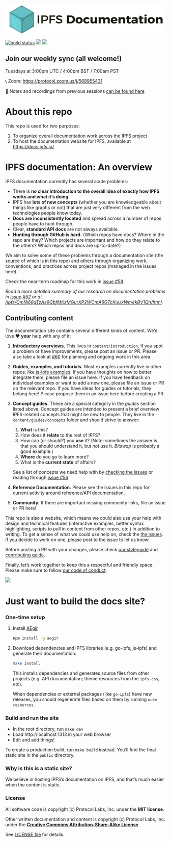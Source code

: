 ![IPFS Documentation](ipfs-docs-header.png "IPFS Documentation")

[![build status](https://img.shields.io/circleci/project/github/ipfs/docs/master.svg?style=flat-square)](https://circleci.com/gh/ipfs/docs)
[![](https://img.shields.io/badge/made%20by-Protocol%20Labs-blue.svg?style=flat-square)](https://protocol.ai/)
[![](https://img.shields.io/badge/project-IPFS-blue.svg?style=flat-square)](http://ipfs.io/)

## Join our weekly sync (all welcome!)
Tuesdays at 3:00pm UTC / 4:00pm BST / 7:00am PST

📞 Zoom: https://protocol.zoom.us/j/568955431

 :orange_book: Notes and recordings from previous sessions [can be found here](https://www.google.com/url?q=https://docs.google.com/document/d/1EOD-pJi4GvRmGi9HHocgVV8uVHMFIZlyVgJDkvC3DQ4/edit&sa=D&ust=1563045367944000&usg=AOvVaw1PXuFUmNdcfz8M0oJjv1dP)

# About this repo

This repo is used for two purposes:

1. To organize overall documentation work across the IPFS project
2. To host the documentation website for IPFS, available at https://docs.ipfs.io/

# IPFS documentation: An overview

IPFS documentation currently has several acute problems:

- There is **no clear introduction to the overall idea of exactly how IPFS works and what it’s doing.**
- IPFS has **lots of new concepts** (whether you are knowledgeable about things like graphs or not) that are just very different from the web technologies people know today.
- **Docs are inconsistently located** and spread across a number of repos people have to hunt through.
- Clear, **standard API docs** are not always available.
- **Hunting through GitHub is hard.** (Which repos have docs? Where in the repo are they? Which projects are important and how do they relate to the others? Which repos and docs are up-to-date?)

We aim to solve some of these problems through a documentation site (the source of which is in this repo) and others through organizing work, conventions, and practices across project repos (managed in the issues here).

Check the near-term roadmap for this work in [issue #58](https://github.com/ipfs/docs/issues/58).

*Read a more detailed summary of our research on documentation problems in [issue #52](https://github.com/ipfs/docs/issues/52) or at [/ipfs/QmNj68gTzAs9QbfMKzMGurXP2WCmA6GTcKuUkWm4kBV1Qn/html](https://ipfs.io/ipfs/QmNj68gTzAs9QbfMKzMGurXP2WCmA6GTcKuUkWm4kBV1Qn/html/).*


## Contributing content

The documentation site contains several different kinds of content. We’d love ❤️ **your** help with any of it:

1. **Introductory overviews.** This lives in `content/introduction`. If you spot a problem or have improvements, please post an issue or PR. Please also take a look at [#60](https://github.com/ipfs/docs/issues/60) for planning and ongoing work in this area.

2. **Guides, examples, and tutorials.** Most examples currently live in other repos, like [js-ipfs examples](https://github.com/ipfs/js-ipfs/tree/master/examples). If you have thoughts on how to better integrate them, please file an issue here. If you have feedback on individual examples or want to add a new one, please file an issue or PR on the relevant repo. If you have ideas for guides or tutorials, they belong here! Please propose them in an issue here before creating a PR.

3. **Concept guides.** These are a special category in the *guides* section listed above. Concept guides are intended to present a brief overview IPFS-related concepts that might be new to people. They live in the `content/guides/concepts` folder and should strive to answer:

    1. **What** is this?
    2. How does it **relate** to the rest of IPFS?
    3. How can (or should?) you **use** it? (Note: sometimes the answer is that you should understand it, but *not* use it. *Bitswap* is probably a good example.)
    4. **Where** do you go to learn more?
    5. What is the **current state** of affairs?

    See a list of concepts we need help with by [checking the issues](https://github.com/ipfs/docs/issues?utf8=✓&q=is%3Aissue+is%3Aopen+label%3Acontent+concept) or reading through [issue #56](https://github.com/ipfs/docs/issues/56)

4. **Reference Documentation.** Please see the issues in this repo for current activity around reference/API documentation.

5. **Community.** If there are important missing community links, file an issue or PR here!

This repo is also a website, which means we could also use your help with design and technical features (interactive examples, better syntax highlighting, scripts to pull in content from other repos, etc.) in addition to writing. To get a sense of what we could use help on, check the [the issues](https://github.com/ipfs/docs/issues). If you decide to work on one, please post to the issue to let us know!

Before posting a PR with your changes, please check [our styleguide](https://github.com/ipfs/community/blob/master/DOCS_STYLEGUIDE.md) and [contributing guide](https://github.com/ipfs/community/blob/master/CONTRIBUTING.md).

Finally, let’s work together to keep this a respectful and friendly space. Please make sure to follow [our code of conduct](https://github.com/ipfs/community/blob/master/code-of-conduct.md).

[![](https://cdn.rawgit.com/jbenet/contribute-ipfs-gif/master/img/contribute.gif)](https://github.com/ipfs/community/blob/master/contributing.md)


# Just want to build the docs site?

### One-time setup

1. Install [AEgir](https://www.npmjs.com/package/aegir)

    ```sh
    npm install -g aegir
    ```

2. Download dependencies and IPFS libraries (e.g. go-ipfs, js-ipfs) and generate their documentation:

    ```sh
    make install
    ```

    This installs dependencies and generates source files from other projects (e.g. API documentation; theme resources from the `ipfs-css`, etc).

    When dependencies or external packages (like `go-ipfs`) have new releases, you should regenerate files based on them by running `make resources`.


### Build and run the site

* In the root directory, run `make dev`
* Load http://localhost:1313 in your web browser
* Edit and add things!

To create a production build, run `make build` instead. You’ll find the final static site in the `public` directory.


### Why is this is a static site?

We believe in hosting IPFS’s documentation on IPFS, and that’s much easier when the content is static.


### License

All software code is copyright (c) Protocol Labs, Inc. under the **MIT license**.

Other written documentation and content is copyright (c) Protocol Labs, Inc. under the [**Creative Commons Attribution-Share-Alike License**](https://creativecommons.org/licenses/by/4.0/).

See [LICENSE file](./LICENSE) for details.
